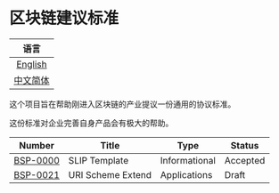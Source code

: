 # 区块链建议标准

|           语言           |
| :----------------------: |
|   [English](README.md)   |
| [中文简体](README_cn.md) |


这个项目旨在帮助刚进入区块链的产业提议一份通用的协议标准。

这份标准对企业完善自身产品会有极大的帮助。


| Number                              | Title                                                       | Type          | Status   |
|-------------------------------------|-------------------------------------------------------------|---------------|----------|
| [BSP-0000](bsp-0000/bsp-0000_cn.md) | SLIP Template                                               | Informational | Accepted |
| [BSP-0021](bsp-0021/bsp-0021_cn.md) | URI Scheme Extend                                           | Applications  | Draft    |